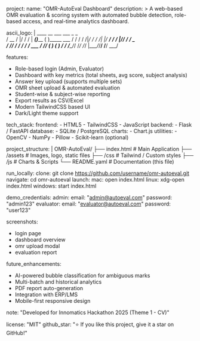 project:
  name: "OMR-AutoEval Dashboard"
  description: >
    A web-based OMR evaluation & scoring system with 
    automated bubble detection, role-based access, and 
    real-time analytics dashboard.

ascii_logo: |
    ____  __  ___   ___       _        _            
   / __ \/  |/  /  /   | ____(_)_____ ( )_____  ___ 
  / / / / /|_/ /  / /| |/ ___/ / ___/ |// ___/ / _ \
 / /_/ / /  / /  / ___ / /__/ (__  )   (__  ) /  __/
/_____/_/  /_/  /_/  |_\___/_/____/  /____/  \___/ 

features:
  - Role-based login (Admin, Evaluator)
  - Dashboard with key metrics (total sheets, avg score, subject analysis)
  - Answer key upload (supports multiple sets)
  - OMR sheet upload & automated evaluation
  - Student-wise & subject-wise reporting
  - Export results as CSV/Excel
  - Modern TailwindCSS based UI
  - Dark/Light theme support

tech_stack:
  frontend: 
    - HTML5
    - TailwindCSS
    - JavaScript
  backend: 
    - Flask / FastAPI
  database: 
    - SQLite / PostgreSQL
  charts: 
    - Chart.js
  utilities: 
    - OpenCV
    - NumPy
    - Pillow
    - Scikit-learn (optional)

project_structure: |
  OMR-AutoEval/
  ├── index.html       # Main Application
  ├── /assets          # Images, logo, static files
  ├── /css             # Tailwind / Custom styles
  ├── /js              # Charts & Scripts
  └── README.yaml      # Documentation (this file)

run_locally:
  clone: git clone https://github.com/username/omr-autoeval.git
  navigate: cd omr-autoeval
  launch:
    mac: open index.html
    linux: xdg-open index.html
    windows: start index.html

demo_credentials:
  admin:
    email: "admin@autoeval.com"
    password: "admin123"
  evaluator:
    email: "evaluator@autoeval.com"
    password: "user123"

screenshots:
  - login page
  - dashboard overview
  - omr upload modal
  - evaluation report

future_enhancements:
  - AI-powered bubble classification for ambiguous marks
  - Multi-batch and historical analytics
  - PDF report auto-generation
  - Integration with ERP/LMS
  - Mobile-first responsive design

  note: "Developed for Innomatics Hackathon 2025 (Theme 1 - CV)"

license: "MIT"
github_star: "⭐ If you like this project, give it a star on GitHub!"
